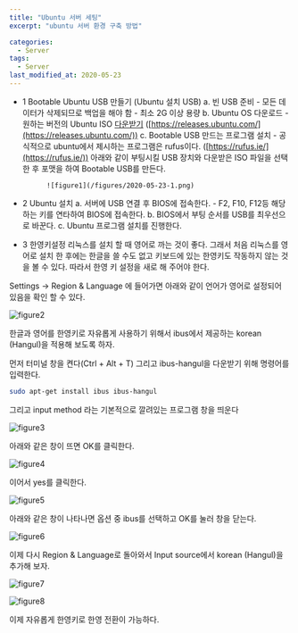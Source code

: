 ```yaml
---
title: "Ubuntu 서버 세팅"
excerpt: "ubuntu 서버 환경 구축 방법"

categories:
  - Server
tags:
  - Server
last_modified_at: 2020-05-23
---
```


- 1  Bootable Ubuntu USB 만들기 (Ubuntu 설치 USB)
    a. 빈 USB 준비
        - 모든 데이터가 삭제되므로 백업을 해야 함
        - 최소 2G 이상 용량
    b. Ubuntu OS 다운로드
        - 원하는 버전의 Ubuntu ISO [다운받기](https://releases.ubuntu.com/) ([https://releases.ubuntu.com/](https://releases.ubuntu.com/))
    c. Bootable USB 만드는 프로그램 설치
        - 공식적으로 ubuntu에서 제시하는 프로그램은 rufus이다. ([https://rufus.ie/](https://rufus.ie/)) 아래와 같이 부팅시킬 USB 장치와 다운받은 ISO 파일을 선택한 후 포맷을 하여 Bootable USB를 만든다.
            
            ![figure1](/figures/2020-05-23-1.png)
            
- 2  Ubuntu 설치
    a. 서버에 USB 연결 후 BIOS에 접속한다.
        - F2, F10, F12등 해당하는 키를 연타하여 BIOS에 접속한다.
    b. BIOS에서 부팅 순서를 USB를 최우선으로 바꾼다. 
    c. Ubuntu 프로그램 설치를 진행한다.

- 3  한영키설정
리눅스를 설치 할 때 영어로 까는 것이 좋다. 그래서 처음 리눅스를 영어로 설치 한 후에는 한글을 쓸 수도 없고 키보드에 있는 한영키도 작동하지 않는 것을 볼 수 있다. 따라서 한영 키 설정을 새로 해 주어야 한다. 

 Settings → Region & Language 에 들어가면 아래와 같이 언어가 영어로 설정되어 있음을 확인 할 수 있다.

![figure2](/figures/2020-05-23-2.png)

 한글과 영어를 한영키로 자유롭게 사용하기 위해서 ibus에서 제공하는 korean (Hangul)을 적용해 보도록 하자.

 먼저 터미널 창을 켠다(Ctrl + Alt + T) 그리고 ibus-hangul을 다운받기 위해 명령어를 입력한다. 

```bash
sudo apt-get install ibus ibus-hangul
```

 그리고 input method 라는 기본적으로 깔려있는 프로그램 창을 띄운다

![figure3](/figures/2020-05-23-3.png)

 

아래와 같은 창이 뜨면 OK를 클릭한다. 

![figure4](/figures/2020-05-23-4.png)

 

이어서 yes를 클릭한다.

![figure5](/figures/2020-05-23-5.png)

 

아래와 같은 창이 나타나면 옵션 중 ibus를 선택하고 OK를 눌러 창을 닫는다.

![figure6](/figures/2020-05-23-6.png)
 

이제 다시 Region & Language로 돌아와서 Input source에서 korean (Hangul)을 추가해 보자. 

![figure7](/figures/2020-05-23-7.png)

![figure8](/figures/2020-05-23-8.png)

 이제 자유롭게 한영키로 한영 전환이 가능하다.